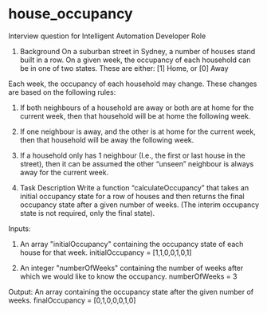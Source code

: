 # house_occupancy

Interview question for Intelligent Automation Developer Role


1. Background
On a suburban street in Sydney, a number of houses stand built in a row.
On a given week, the occupancy of each household can be in one of two states. These are either: [1] Home, or [0] Away

Each week, the occupancy of each household may change. These changes are based on the following rules:

1. If both neighbours of a household are away or both are at home for the current week, then that household
will be at home the following week.

2. If one neighbour is away, and the other is at home for the current week, then that household will be away
the following week.

3. If a household only has 1 neighbour (I.e., the first or last house in the street), then it can be assumed the other
“unseen” neighbour is always away for the current week.

2. Task Description
Write a function “calculateOccupancy” that takes an initial occupancy state for a row of houses and then returns the
final occupancy state after a given number of weeks. (The interim occupancy state is not required, only the final state).

Inputs:
1. An array "initialOccupancy" containing the occupancy state of each house for that week.
initialOccupancy = [1,1,0,0,1,0,1]

2. An integer "numberOfWeeks" containing the number of weeks after which we would like to know the occupancy.
numberOfWeeks = 3

Output:
An array containing the occupancy state after the given number of weeks.
finalOccupancy = [0,1,0,0,0,1,0]
